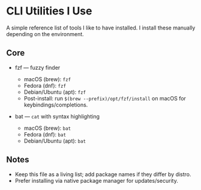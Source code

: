 # CLI Utilities I Use

A simple reference list of tools I like to have installed. I install these manually depending on the environment.

## Core
- fzf — fuzzy finder
  - macOS (brew): `fzf`
  - Fedora (dnf): `fzf`
  - Debian/Ubuntu (apt): `fzf`
  - Post-install: run `$(brew --prefix)/opt/fzf/install` on macOS for keybindings/completions.

- bat — `cat` with syntax highlighting
  - macOS (brew): `bat`
  - Fedora (dnf): `bat`
  - Debian/Ubuntu (apt): `bat`

## Notes
- Keep this file as a living list; add package names if they differ by distro.
- Prefer installing via native package manager for updates/security.

